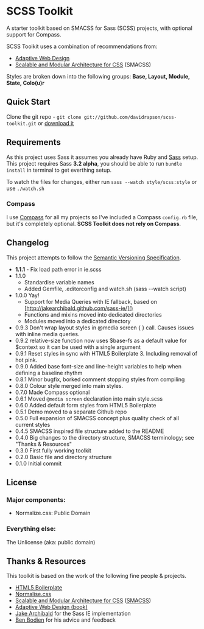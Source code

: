 # SCSS Toolkit

A starter toolkit based on SMACSS for Sass (SCSS) projects, with optional support for Compass.

SCSS Toolkit uses a combination of recommendations from:

- [Adaptive Web Design](http://easy-readers.net/)
- [Scalable and Modular Architecture for CSS](http://smacss.com/) (SMACSS)

Styles are broken down into the following groups: **Base, Layout, Module, State, Colo(u)r**

## Quick Start

Clone the git repo - `git clone git://github.com/davidrapson/scss-toolkit.git` or [download it](https://github.com/davidrapson/scss-toolkit/zipball/master)

## Requirements

As this project uses Sass it assumes you already have Ruby and [Sass](http://sass-lang.com/) setup.
This project requires Sass **3.2 alpha**, you should be able to run `bundle install` in terminal to get everthing setup.

To watch the files for changes, either run `sass --watch style/scss:style` or use `./watch.sh`

### Compass

I use [Compass](http://compass-style.org/) for all my projects so I've included a Compass `config.rb` file, but it's completely optional. **SCSS Toolkit does not rely on Compass**.

## Changelog

This project attempts to follow the [Semantic Versioning Specification](http://semver.org/).

- **1.1.1** - Fix load path error in ie.scss
- 1.1.0
    - Standardise variable names
    - Added Gemfile, .editorconfig and watch.sh (sass --watch script)
- 1.0.0 Yay!
    - Support for Media Queries with IE fallback, based on [http://jakearchibald.github.com/sass-ie/]()
    - Functions and mixins moved into dedicated directories
    - Modules moved into a dedicated directory
- 0.9.3 Don't wrap layout styles in @media screen { } call. Causes issues with inline media queries.
- 0.9.2 relative-size function now uses $base-fs as a default value for $context so it can be used with a single argument
- 0.9.1 Reset styles in sync with HTML5 Boilerplate 3. Including removal of hot pink.
- 0.9.0 Added base font-size and line-height variables to help when defining a baseline rhythm
- 0.8.1 Minor bugfix, borked comment stopping styles from compiling
- 0.8.0 Colour style merged into main styles.
- 0.7.0 Made Compass optional
- 0.6.1 Moved `@media screen` declaration into main style.scss
- 0.6.0 Added default form styles from HTML5 Boilerplate
- 0.5.1 Demo moved to a separate Github repo
- 0.5.0 Full expansion of SMACSS concept plus quality check of all current styles
- 0.4.5 SMACSS inspired file structure added to the README
- 0.4.0 Big changes to the directory structure, SMACSS terminology; see "Thanks & Resources"
- 0.3.0 First fully working toolkit
- 0.2.0 Basic file and directory structure
- 0.1.0 Initial commit

## License

### Major components:

- Normalize.css: Public Domain

### Everything else:

The Unlicense (aka: public domain)

## Thanks & Resources

This toolkit is based on the work of the following fine people & projects.

- [HTML5 Boilerplate](https://github.com/h5bp/html5-boilerplate)
- [Normalise.css](http://necolas.github.com/normalize.css/)
- [Scalable and Modular Architecture for CSS](http://smacss.com/book/type-state) (<abbr title="Scalable and Modular Architecture for CSS">SMACSS</abbr>)
- [Adaptive Web Design (book)](http://easy-readers.net/)
- [Jake Archibald](http://jakearchibald.github.com/sass-ie/) for the Sass IE implementation
- [Ben Bodien](http://neutroncreations.com/) for his advice and feedback
